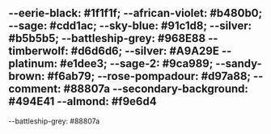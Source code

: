 --eerie-black: #1f1f1f;
--african-violet: #b480b0;
--sage: #cdd1ac;
--sky-blue: #91c1d8;
--silver: #b5b5b5;
--battleship-grey: #968E88
--timberwolf: #d6d6d6;
--silver: #A9A29E
--platinum: #e1dee3;
--sage-2: #9ca989;
--sandy-brown: #f6ab79;
--rose-pompadour: #d97a88;
--comment: #88807a
--secondary-background: #494E41
--almond: #f9e6d4  
--


--battleship-grey: #88807a